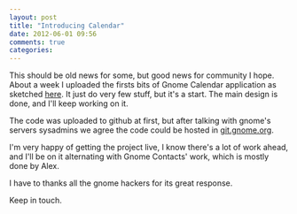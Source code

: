 ```yaml
---
layout: post
title: "Introducing Calendar"
date: 2012-06-01 09:56
comments: true
categories: 
---
```


This should be old news for some, but good news for community I hope. About a
week I uploaded the firsts bits of Gnome Calendar application as sketched
[here][1]. It just do very few stuff, but it's a start. The main design is done,
and I'll keep working on it.

The code was uploaded to github at first, but after talking with gnome's servers
sysadmins we agree the code could be hosted in [git.gnome.org][2].

I'm very happy of getting the project live, I know there's a lot of work ahead,
and I'll be on it alternating with Gnome Contacts' work, which is mostly done by
Alex.

I have to thanks all the gnome hackers for its great response.

Keep in touch.

[1]: https://live.gnome.org/Design/Apps/Calendar
[2]: http://git.gnome.org/browse/gnome-calendar
